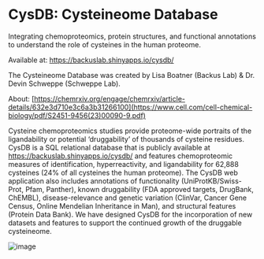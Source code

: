 # CysDB: Cysteineome Database

Integrating chemoproteomics, protein structures, and functional annotations to understand the role of cysteines in the human proteome.

Available at:  https://backuslab.shinyapps.io/cysdb/

The Cysteineome Database was created by Lisa Boatner (Backus Lab) & Dr. Devin Schweppe (Schweppe Lab).

About: [https://chemrxiv.org/engage/chemrxiv/article-details/632e3d710e3c6a3b31266100](https://www.cell.com/cell-chemical-biology/pdf/S2451-9456(23)00090-9.pdf)

Cysteine chemoproteomics studies provide proteome-wide portraits of the ligandability or potential ‘druggability’ of thousands of cysteine residues. CysDB is a SQL relational database that is publicly available at https://backuslab.shinyapps.io/cysdb/ and features chemoproteomic measures of identification, hyperreactivity, and ligandability for 62,888 cysteines (24% of all cysteines the human proteome). The CysDB web application also includes annotations of functionality (UniProtKB/Swiss-Prot, Pfam, Panther), known druggability (FDA approved targets, DrugBank, ChEMBL), disease-relevance and genetic variation (ClinVar, Cancer Gene Census, Online Mendelian Inheritance in Man), and structural features (Protein Data Bank). We have designed CysDB for the incorporation of new datasets and features to support the continued growth of the druggable cysteineome.

![image](https://user-images.githubusercontent.com/35751646/194428179-9a999f59-d297-4e24-bb61-17aaf287711b.png)
